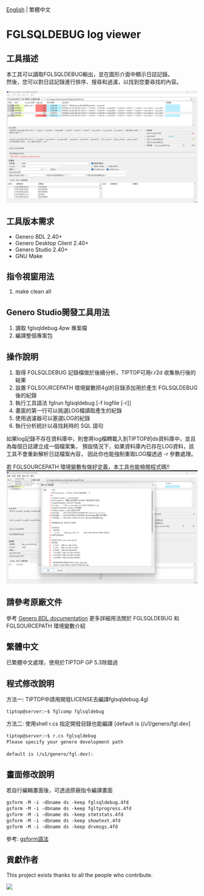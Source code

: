 [English](./README.md) | 繁體中文 
# FGLSQLDEBUG log viewer

## 工具描述

本工具可以讀取FGLSQLDEBUG輸出，並在圖形介面中顯示日誌記錄。  
然後，您可以對日誌記錄進行排序、搜尋和過濾，以找到您要尋找的內容。

![FGLSQLDEBUG viewer (GDC)](https://github.com/m121752332/tool_fglsqldebug/blob/master/docs/fglsqldebug-screen-001.png)

## 工具版本需求

* Genero BDL 2.40+
* Genero Desktop Client 2.40+
* Genero Studio 2.40+
* GNU Make

## 指令視窗用法

1. make clean all

## Genero Studio開發工具用法

1. 讀取 fglsqldebug.4pw 專案檔
2. 編譯整個專案包

## 操作說明

1. 取得 FGLSQLDEBUG 記錄檔做於後續分析，TIPTOP可用r.r2d 收集執行後的結果
2. 設置 FGLSOURCEPATH 環境變數把4gl的目錄添加用於產生 FGLSQLDEBUG 後的紀錄
3. 執行工具語法 fglrun fglsqldebug [-f logfile [-r]]
4. 畫面的第一行可以挑選LOG檔讀取產生的紀錄
5. 使用過濾器可以塞選LOG的紀錄
6. 執行分析統計以尋找耗時的 SQL 語句

如果log記錄不存在資料庫中，則會將log檔轉載入到TIPTOP的ds資料庫中，並且為每個日誌建立成一個檔案集，
預設情況下，如果資料庫內已存在LOG資料，該工具不會重新解析日誌檔案內容，
因此你也能強制重取LOG檔透過 -r 參數處理。

若 FGLSOURCEPATH 環境變數有做好定義，本工具也能檢閱程式碼!!
![檢視](https://github.com/m121752332/tool_fglsqldebug/blob/master/docs/fglsqldebug-screen-003.png)

## 請參考原廠文件

參考 [Genero BDL documentation](http://www.4js.com/download/documentation) 
更多詳細用法關於 FGLSQLDEBUG 和 FGLSOURCEPATH 環境變數介紹


## 繁體中文

已繁體中文處理，使用於TIPTOP GP 5.3除錯過

## 程式修改說明

方法一: TIPTOP中請用開發LICENSE去編譯fglsqldebug.4gl
```console
tiptop@server:~$ fglcomp fglsqldebug
```

方法二: 使用shell r.cs 指定開發目錄也能編譯 [default is (/u1/genero/fgl.dev]
```console
tiptop@server:~$ r.cs fglsqldebug
Please specify your genero development path

default is (/u1/genero/fgl.dev):
```

## 畫面修改說明

若自行編輯畫面後，可透過原廠指令編譯畫面
```console
gsform -M -i -dbname ds -keep fglsqldebug.4fd
gsform -M -i -dbname ds -keep fgltprogress.4fd
gsform -M -i -dbname ds -keep stmtstats.4fd
gsform -M -i -dbname ds -keep showtext.4fd
gsform -M -i -dbname ds -keep drvmsgs.4fd
```

參考: [gsform語法](https://4js.com/online_documentation/fjs-gst-manual-html/index.html#gst-topics/c_gst_formdesigner_designform_012.html)

## 貢獻作者

This project exists thanks to all the people who contribute. 

<a href="https://github.com/m121752332/tool_fglsqldebug/graphs/contributors"><img src="https://avatars.githubusercontent.com/u/45743812?s=400&u=3e682d4414cb5ca57079bb74219cce675e9e0639&v=4" /></a>

